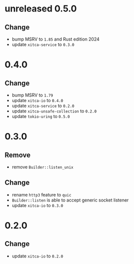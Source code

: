 # unreleased 0.5.0

## Change
- bump MSRV to `1.85` and Rust edition 2024
- update `xitca-service` to `0.3.0`

# 0.4.0
## Change
- bump MSRV to `1.79`
- update `xitca-io` to `0.4.0`
- update `xitca-service` to `0.2.0`
- update `xitca-unsafe-collection` to `0.2.0`
- update `tokio-uring` to `0.5.0`

# 0.3.0
## Remove
- remove `Builder::listen_unix`

## Change
- rename `http3` feature to `quic`
- `Builder::listen` is able to accept generic socket listener
- update `xitca-io` to `0.3.0`

# 0.2.0
## Change
- update `xitca-io` to `0.2.0`